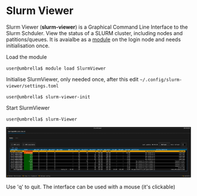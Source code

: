 # Slurm Viewer

Slurm Viewer (**slurm-viewer**) is a Graphical Command Line Interface to the Slurm Schduler. View the status of a SLURM cluster, including nodes and patitions/queues. It is avaialbe as a [module](https://supercomputing.tue.nl/documentation/steps/software/) on the login node and needs initialisation once.

Load the module

```shell
user@umbrella$ module load SlurmViewer
```

Initialise SlurmViewer, only needed once, after this edit `~/.config/slurm-viewer/settings.toml`

```shell
user@umbrella$ slurm-viewer-init
```

Start SlurmViewer

```shell
user@umbrella$ slurm-Viewer
```

![SlurmViewerExample](SlurmViewerExample.png)

Use 'q' to quit. The interface can be used with a mouse (it's clickable)